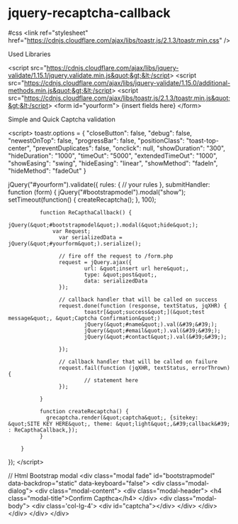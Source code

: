 # jquery-recaptcha-callback
#css
&lt;link ref=&quot;stylesheet&quot; href=&quot;https://cdnjs.cloudflare.com/ajax/libs/toastr.js/2.1.3/toastr.min.css&quot; /&gt;

Used Libraries

&lt;script src=&quot;https://cdnjs.cloudflare.com/ajax/libs/jquery-validate/1.15.1/jquery.validate.min.js&quot;&gt;&lt;/script&gt;
&lt;script src=&quot;https://cdnjs.cloudflare.com/ajax/libs/jquery-validate/1.15.0/additional-methods.min.js&quot;&gt;&lt;/script&gt;
&lt;script src=&quot;https://cdnjs.cloudflare.com/ajax/libs/toastr.js/2.1.3/toastr.min.js&quot;&gt;&lt;/script&gt;
&lt;form id=&quot;yourform&quot;&gt;
  {insert fields here}
&lt;/form&gt;


Simple and Quick Captcha validation

&lt;script&gt;
toastr.options = {
  &quot;closeButton&quot;: false,
  &quot;debug&quot;: false,
  &quot;newestOnTop&quot;: false,
  &quot;progressBar&quot;: false,
  &quot;positionClass&quot;: &quot;toast-top-center&quot;,
  &quot;preventDuplicates&quot;: false,
  &quot;onclick&quot;: null,
  &quot;showDuration&quot;: &quot;300&quot;,
  &quot;hideDuration&quot;: &quot;1000&quot;,
  &quot;timeOut&quot;: &quot;5000&quot;,
  &quot;extendedTimeOut&quot;: &quot;1000&quot;,
  &quot;showEasing&quot;: &quot;swing&quot;,
  &quot;hideEasing&quot;: &quot;linear&quot;,
  &quot;showMethod&quot;: &quot;fadeIn&quot;,
  &quot;hideMethod&quot;: &quot;fadeOut&quot;
}


jQuery(&quot;#yourform&quot;).validate({
	   rules: {
	      // your rules
	   },
	   submitHandler: function (form) {
          jQuery(&quot;#bootstrapmodel&quot;).modal(&quot;show&quot;);
              setTimeout(function() {
                  createRecaptcha();
              }, 100);

              function ReCapthaCallback() {
                jQuery(&quot;#bootstrapmodel&quot;).modal(&quot;hide&quot;);
                  var Request;
                    var serializedData = jQuery(&quot;#yourform&quot;).serialize();

                    // fire off the request to /form.php
                    request = jQuery.ajax({
                            url: &quot;insert url here&quot;,
                            type: &quot;post&quot;,
                            data: serializedData
                    });

                    // callback handler that will be called on success
                    request.done(function (response, textStatus, jqXHR) {
                            toastr[&quot;success&quot;](&quot;test message&quot;, &quot;Captcha Confirmation&quot;)
                            jQuery(&quot;#name&quot;).val(&#39;&#39;);
                            jQuery(&quot;#email&quot;).val(&#39;&#39;);
                            jQuery(&quot;#contact&quot;).val(&#39;&#39;);

                    });

                    // callback handler that will be called on failure
                    request.fail(function (jqXHR, textStatus, errorThrown) {
                            // statement here
                    });

              }

              function createRecaptcha() {
                grecaptcha.render(&quot;captcha&quot;, {sitekey: &quot;SITE KEY HERE&quot;, theme: &quot;light&quot;,&#39;callback&#39; : ReCapthaCallback,});
              }

        }
});
&lt;/script&gt;

// Html Bootstrap modal
&lt;div class=&quot;modal fade&quot; id=&quot;bootstrapmodel&quot; data-backdrop=&quot;static&quot; data-keyboard=&quot;false&quot;&gt;
  &lt;div class=&quot;modal-dialog&quot;&gt;
    &lt;div class=&quot;modal-content&quot;&gt;
      &lt;div class=&quot;modal-header&quot;&gt;
        &lt;h4 class=&quot;modal-title&quot;&gt;Confirm Capthca&lt;/h4&gt;
      &lt;/div&gt;
      &lt;div class=&quot;modal-body&quot;&gt;
        &lt;div class=&#39;col-lg-4&#39;&gt;
          &lt;div id=&quot;captcha&quot;&gt;&lt;/div&gt;
        &lt;/div&gt;
      &lt;/div&gt;
    &lt;/div&gt;
  &lt;/div&gt;
&lt;/div&gt;

	   
